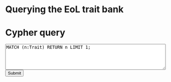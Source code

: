 Querying the EoL trait bank
===========================


<h1>Cypher query</h1>
<form action='https://eol.org/service/cypher'>
  <textarea name='query' id='query' style='clear:all;width:100%' rows='5'>MATCH (n:Trait) RETURN n LIMIT 1;</textarea>
  <input type='submit' />
</form>